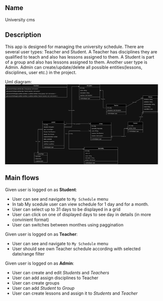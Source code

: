 ## Name
University cms

## Description
This app is designed for managing the university schedule. 
There are several user types: Teacher and Student. 
A Teacher has disciplines they are qualified to teach and also has lessons assigned to them. 
A Student is part of a group and also has lessons assigned to them.
Another user type is Admin. Admin can create/update/delete all possible entities(lessons, disciplines, user etc.) in the project.

Uml diagram:
![Uml diagram](university-uml.png)

## Main flows

Given user is logged on as **Student**:

- User can see and navigate to `My Schedule` menu
- In tab My scedule user can view schedule for 1 day and for a month.
- User can select up to 31 days to be displayed in a grid
- User can click on one of displayed days to see day in details (in more convinient format)
- User can switches between monthes using paggination

Given user is logged on as **Teacher**:

- User can see and navigate to `My Schedule` menu
- User should see own Teacher schedule according with selected date/range filter

Given user is logged on as **Admin**:

- User can create and edit _Students_ and _Teachers_
- User can add assign disciplines to Teacher
- User can create groups
- User can add _Student_ to _Group_
- User can create lessons and assign it to _Students_ and _Teacher_
